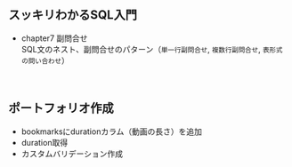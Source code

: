 ## スッキリわかるSQL入門
- chapter7 副問合せ  
SQL文のネスト、副問合せのパターン（`単一行副問合せ`, `複数行副問合せ`, `表形式の問い合わせ`）
<br>

## ポートフォリオ作成
- bookmarksにdurationカラム（動画の長さ）を追加
- duration取得
- カスタムバリデーション作成
